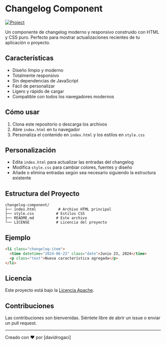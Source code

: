 # Changelog Component

[![Project](https://roadmap.sh/projects/changelog-component)](https://roadmap.sh/projects/changelog-component)

Un componente de changelog moderno y responsivo construido con HTML y CSS puro. Perfecto para mostrar actualizaciones recientes de tu aplicación o proyecto.

## Características

- Diseño limpio y moderno
- Totalmente responsivo
- Sin dependencias de JavaScript
- Fácil de personalizar
- Ligero y rápido de cargar
- Compatible con todos los navegadores modernos

## Cómo usar

1. Clona este repositorio o descarga los archivos
2. Abre `index.html` en tu navegador
3. Personaliza el contenido en `index.html` y los estilos en `style.css`

## Personalización

- Edita `index.html` para actualizar las entradas del changelog
- Modifica `style.css` para cambiar colores, fuentes y diseño
- Añade o elimina entradas según sea necesario siguiendo la estructura existente

## Estructura del Proyecto

```
changelog-component/
├── index.html          # Archivo HTML principal
├── style.css          # Estilos CSS
├── README.md          # Este archivo
└── LICENSE            # Licencia del proyecto
```

## Ejemplo

```html
<li class="changelog-item">
  <time datetime="2024-06-23" class="date">Junio 23, 2024</time>
  <p class="text">Nueva característica agregada</p>
</li>
```

## Licencia

Este proyecto está bajo la [Licencia Apache](LICENSE).

## Contribuciones

Las contribuciones son bienvenidas. Siéntete libre de abrir un issue o enviar un pull request.

---

Creado con ❤️ por [davidrogaci]

